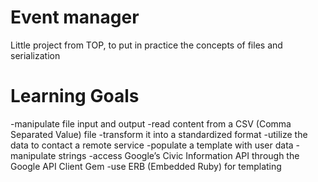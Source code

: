 # Event manager

Little project from TOP, to put in practice the concepts of files and serialization

# Learning Goals
-manipulate file input and output
-read content from a CSV (Comma Separated Value) file
-transform it into a standardized format
-utilize the data to contact a remote service
-populate a template with user data
-manipulate strings
-access Google’s Civic Information API through the Google API Client Gem
-use ERB (Embedded Ruby) for templating
